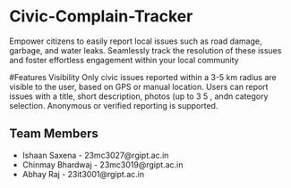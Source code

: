 # Civic-Complain-Tracker
Empower citizens to easily report local issues such as road damage, garbage, and water leaks. Seamlessly track the resolution of these issues and foster effortless engagement within your local community

#Features Visibility
Only civic issues reported within a 3-5 km radius are visible to the user, based on GPS or manual location.
Users can report issues with a title, short description, photos (up to 3 5 , andn category selection.
Anonymous or verified reporting is supported.

<h2> Team Members </h2>
<ul>
<li> Ishaan Saxena - 23mc3027@rgipt.ac.in </li>
<li> Chinmay Bhardwaj - 23mc3019@rgipt.ac.in </li>
<li> Abhay Raj - 23it3001@rgipt.ac.in </li>
</ul>


